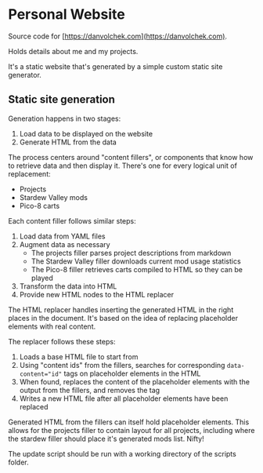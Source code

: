 # Personal Website

Source code for [https://danvolchek.com](https://danvolchek.com).

Holds details about me and my projects.

It's a static website that's generated by a simple custom static site generator.

## Static site generation

Generation happens in two stages:

1. Load data to be displayed on the website
2. Generate HTML from the data

The process centers around "content fillers", or components that know how to retrieve data and then display it.
There's one for every logical unit of replacement:
- Projects
- Stardew Valley mods
- Pico-8 carts

Each content filler follows similar steps:

1. Load data from YAML files
1. Augment data as necessary
    - The projects filler parses project descriptions from markdown
    - The Stardew Valley filler downloads current mod usage statistics
    - The Pico-8 filler retrieves carts compiled to HTML so they can be played
1. Transform the data into HTML
1. Provide new HTML nodes to the HTML replacer

The HTML replacer handles inserting the generated HTML in the right places in the document. It's based on the idea of
replacing placeholder elements with real content.

The replacer follows these steps:

1. Loads a base HTML file to start from
1. Using "content ids" from the fillers, searches for corresponding `data-content="id"` tags on placeholder elements in the HTML
1. When found, replaces the content of the placeholder elements with the output from the fillers, and removes the tag
1. Writes a new HTML file after all placeholder elements have been replaced


Generated HTML from the fillers can itself hold placeholder elements. This allows for the projects filler to contain layout
for all projects, including where the stardew filler should place it's generated mods list. Nifty!

The update script should be run with a working directory of the scripts folder.
